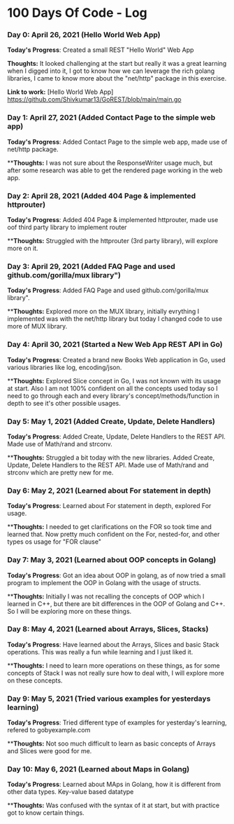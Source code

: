 # 100 Days Of Code - Log

### Day 0: April 26, 2021 (Hello World Web App)

**Today's Progress**: Created a small REST "Hello World" Web App

**Thoughts:** It looked challenging at the start but really it was a great learning when I digged into it, I got to know how we can leverage the rich golang libraries, I came to know more about the "net/http" package in this exercise.

**Link to work:** [Hello World Web App] https://github.com/Shivkumar13/GoREST/blob/main/main.go

### Day 1: April 27, 2021 (Added Contact Page to the simple web app)

**Today's Progress**: Added Contact Page to the simple web app, made use of net/http package.

****Thoughts:** I was not sure about the ResponseWriter usage much, but after some research was able to get the rendered page working in the web app.

### Day 2: April 28, 2021 (Added 404 Page & implemented httprouter)

**Today's Progress**: Added 404 Page & implemented httprouter, made use oof third party library to implement router

****Thoughts:** Struggled with the httprouter (3rd party library), will explore more on it.

### Day 3: April 29, 2021 (Added FAQ Page and used github.com/gorilla/mux library")

**Today's Progress**: Added FAQ Page and used github.com/gorilla/mux library". 

****Thoughts:** Explored more on the MUX library, initially evrything I implemented was with the net/http library but today I changed code to use more of MUX library.

### Day 4: April 30, 2021 (Started a New Web App REST API in Go)

**Today's Progress**: Created a brand new Books Web application in Go, used various libraries like log, encoding/json. 

****Thoughts:** Explored Slice concept in Go, I was not known with its usage at start. Also I am not 100% confident on all the concepts used today so I need to go through each and every library's concept/methods/function in depth to see it's other possible usages.


### Day 5: May 1, 2021 (Added Create, Update, Delete Handlers)

**Today's Progress**: Added Create, Update, Delete Handlers to the REST API. Made use of Math/rand and strconv.

****Thoughts:** Struggled a bit today with the new libraries. Added Create, Update, Delete Handlers to the REST API. Made use of Math/rand and strconv which are pretty new for me.

### Day 6: May 2, 2021 (Learned about For statement in depth)

**Today's Progress**: Learned about For statement in depth, explored For usage.

****Thoughts:** I needed to get clarifications on the FOR so took time and learned that. Now pretty much confident on the For, nested-for, and other types os usage for "FOR clause"

### Day 7: May 3, 2021 (Learned about OOP concepts in Golang)

**Today's Progress**: Got an idea about OOP in golang, as of now tried a small program to implement the OOP in Golang with the usage of structs.

****Thoughts:** Initially I was not recalling the concepts of OOP which I learned in C++, but there are bit differences in the OOP of Golang and C++. So I will be exploring more on these things.

### Day 8: May 4, 2021 (Learned about Arrays, Slices, Stacks)

**Today's Progress**: Have learned about the Arrays, Slices and basic Stack operations. This was really a fun while learning and I just liked it.

****Thoughts:** I need to learn more operations on these things, as for some concepts of Stack I was not really sure how to deal with, I will explore more on these concepts.

### Day 9: May 5, 2021 (Tried various examples for yesterdays learning)

**Today's Progress**: Tried different type of examples for yesterday's learning, refered to gobyexample.com

****Thoughts:** Not soo much difficult to learn as basic concepts of Arrays and Slices were good for me.

### Day 10: May 6, 2021 (Learned about Maps in Golang)

**Today's Progress**: Learned about MAps in Golang, how it is different from other data types. Key-value based datatype

****Thoughts:** Was confused with the syntax of it at start, but with practice got to know certain things.

